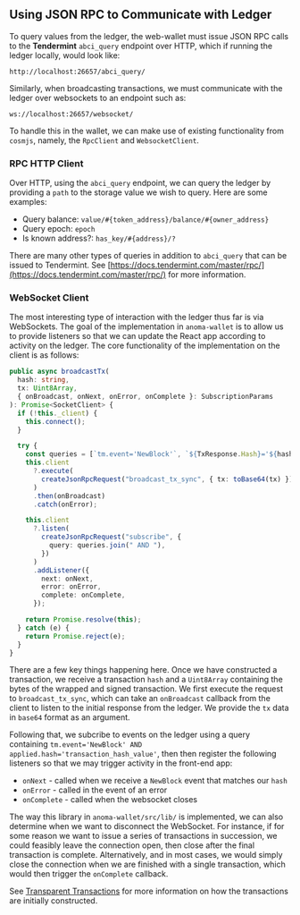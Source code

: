 ## Using JSON RPC to Communicate with Ledger

To query values from the ledger, the web-wallet must issue JSON RPC calls to the **Tendermint** `abci_query` endpoint over HTTP, which if running the ledger locally, would look like:

```
http://localhost:26657/abci_query/
```

Similarly, when broadcasting transactions, we must communicate with the ledger over websockets to an endpoint such as:

```
ws://localhost:26657/websocket/
```

To handle this in the wallet, we can make use of existing functionality from `cosmjs`, namely, the `RpcClient` and `WebsocketClient`.

### RPC HTTP Client

Over HTTP, using the `abci_query` endpoint, we can query the ledger by providing a `path` to the storage value we wish to query. Here are some examples:

- Query balance: `value/#{token_address}/balance/#{owner_address}`
- Query epoch: `epoch`
- Is known address?: `has_key/#{address}/?`

There are many other types of queries in addition to `abci_query` that can be issued to Tendermint. See [https://docs.tendermint.com/master/rpc/](https://docs.tendermint.com/master/rpc/) for more information.

### WebSocket Client

The most interesting type of interaction with the ledger thus far is via WebSockets. The goal of the implementation in `anoma-wallet` is to allow us to provide listeners so that we can update the React app according to activity on the ledger. The core functionality of the implementation on the client is as follows:

```ts
public async broadcastTx(
  hash: string,
  tx: Uint8Array,
  { onBroadcast, onNext, onError, onComplete }: SubscriptionParams
): Promise<SocketClient> {
  if (!this._client) {
    this.connect();
  }

  try {
    const queries = [`tm.event='NewBlock'`, `${TxResponse.Hash}='${hash}'`];
    this.client
      ?.execute(
        createJsonRpcRequest("broadcast_tx_sync", { tx: toBase64(tx) })
      )
      .then(onBroadcast)
      .catch(onError);

    this.client
      ?.listen(
        createJsonRpcRequest("subscribe", {
          query: queries.join(" AND "),
        })
      )
      .addListener({
        next: onNext,
        error: onError,
        complete: onComplete,
      });

    return Promise.resolve(this);
  } catch (e) {
    return Promise.reject(e);
  }
}
```

There are a few key things happening here. Once we have constructed a transaction, we receive a transaction `hash` and a `Uint8Array` containing the bytes of the wrapped and signed transaction. We first execute the request to `broadcast_tx_sync`, which can take an `onBroadcast` callback from the client to listen to the initial response from the ledger. We provide the `tx` data in `base64` format as an argument.

Following that, we subcribe to events on the ledger using a query containing `tm.event='NewBlock' AND applied.hash='transaction_hash_value'`, then then register the following listeners so that we may trigger activity in the front-end app:

- `onNext` - called when we receive a `NewBlock` event that matches our `hash`
- `onError` - called in the event of an error
- `onComplete` - called when the websocket closes

The way this library in `anoma-wallet/src/lib/` is implemented, we can also determine when we want to disconnect the WebSocket. For instance, if for some reason we want to issue a series of transactions in succession, we could feasibly leave the connection open, then close after the final transaction is complete. Alternatively, and in most cases, we would simply close the connection when we are finished with a single transaction, which would then trigger the `onComplete` callback.

See [Transparent Transactions](./transparent-transactions.md) for more information on how the transactions are initially constructed.
